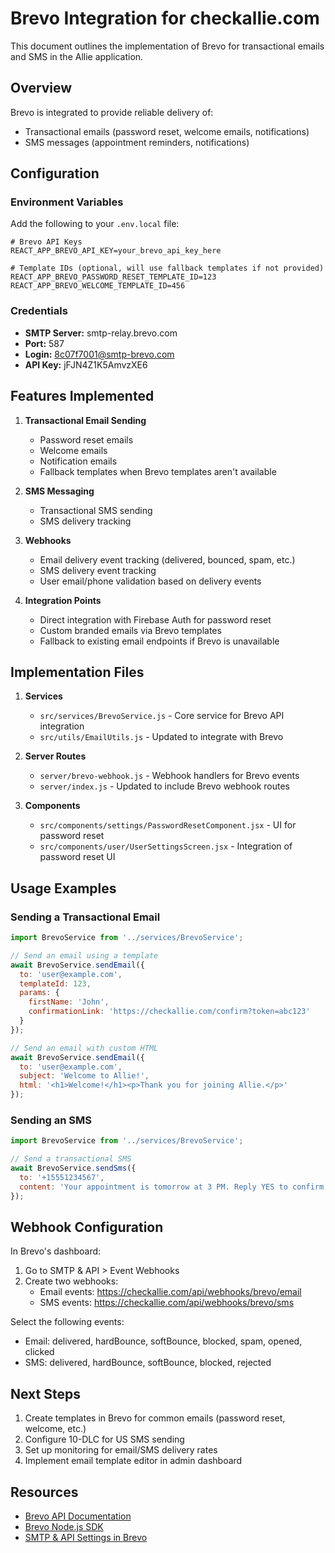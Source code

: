 # Brevo Integration for checkallie.com

This document outlines the implementation of Brevo for transactional emails and SMS in the Allie application.

## Overview

Brevo is integrated to provide reliable delivery of:
- Transactional emails (password reset, welcome emails, notifications)
- SMS messages (appointment reminders, notifications)

## Configuration

### Environment Variables

Add the following to your `.env.local` file:

```
# Brevo API Keys
REACT_APP_BREVO_API_KEY=your_brevo_api_key_here

# Template IDs (optional, will use fallback templates if not provided)
REACT_APP_BREVO_PASSWORD_RESET_TEMPLATE_ID=123
REACT_APP_BREVO_WELCOME_TEMPLATE_ID=456
```

### Credentials

- **SMTP Server:** smtp-relay.brevo.com
- **Port:** 587
- **Login:** 8c07f7001@smtp-brevo.com
- **API Key:** jFJN4Z1K5AmvzXE6

## Features Implemented

1. **Transactional Email Sending**
   - Password reset emails
   - Welcome emails
   - Notification emails
   - Fallback templates when Brevo templates aren't available

2. **SMS Messaging**
   - Transactional SMS sending
   - SMS delivery tracking

3. **Webhooks**
   - Email delivery event tracking (delivered, bounced, spam, etc.)
   - SMS delivery event tracking
   - User email/phone validation based on delivery events

4. **Integration Points**
   - Direct integration with Firebase Auth for password reset
   - Custom branded emails via Brevo templates
   - Fallback to existing email endpoints if Brevo is unavailable

## Implementation Files

1. **Services**
   - `src/services/BrevoService.js` - Core service for Brevo API integration
   - `src/utils/EmailUtils.js` - Updated to integrate with Brevo

2. **Server Routes**
   - `server/brevo-webhook.js` - Webhook handlers for Brevo events
   - `server/index.js` - Updated to include Brevo webhook routes

3. **Components**
   - `src/components/settings/PasswordResetComponent.jsx` - UI for password reset
   - `src/components/user/UserSettingsScreen.jsx` - Integration of password reset UI

## Usage Examples

### Sending a Transactional Email

```javascript
import BrevoService from '../services/BrevoService';

// Send an email using a template
await BrevoService.sendEmail({
  to: 'user@example.com',
  templateId: 123,
  params: {
    firstName: 'John',
    confirmationLink: 'https://checkallie.com/confirm?token=abc123'
  }
});

// Send an email with custom HTML
await BrevoService.sendEmail({
  to: 'user@example.com',
  subject: 'Welcome to Allie!',
  html: '<h1>Welcome!</h1><p>Thank you for joining Allie.</p>'
});
```

### Sending an SMS

```javascript
import BrevoService from '../services/BrevoService';

// Send a transactional SMS
await BrevoService.sendSms({
  to: '+15551234567',
  content: 'Your appointment is tomorrow at 3 PM. Reply YES to confirm.'
});
```

## Webhook Configuration

In Brevo's dashboard:

1. Go to SMTP & API > Event Webhooks
2. Create two webhooks:
   - Email events: https://checkallie.com/api/webhooks/brevo/email
   - SMS events: https://checkallie.com/api/webhooks/brevo/sms

Select the following events:
- Email: delivered, hardBounce, softBounce, blocked, spam, opened, clicked
- SMS: delivered, hardBounce, softBounce, blocked, rejected

## Next Steps

1. Create templates in Brevo for common emails (password reset, welcome, etc.)
2. Configure 10-DLC for US SMS sending
3. Set up monitoring for email/SMS delivery rates
4. Implement email template editor in admin dashboard

## Resources

- [Brevo API Documentation](https://developers.brevo.com/docs)
- [Brevo Node.js SDK](https://github.com/sendinblue/APIv3-nodejs-library)
- [SMTP & API Settings in Brevo](https://app.brevo.com/smtp/settings)